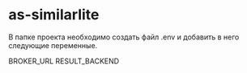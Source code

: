 # as-similarlite
В папке проекта необходимо создать файл .env и добавить в него следующие переменные.

BROKER_URL
RESULT_BACKEND

